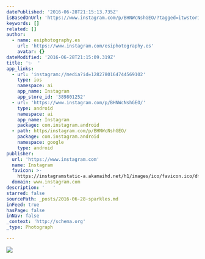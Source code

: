```yaml
---
datePublished: '2016-06-28T21:15:13.735Z'
isBasedOnUrl: 'https://www.instagram.com/p/BHNWcNshGEO/?tagged=itwstories'
keywords: []
related: []
author:
  - name: esiphotography.es
    url: 'https://www.instagram.com/esiphotography.es'
    avatar: {}
dateModified: '2016-06-28T21:15:09.319Z'
title: '✨  '
app_links:
  - url: 'instagram://media?id=1282780164744569102'
    type: ios
    namespace: ai
    app_name: Instagram
    app_store_id: '389801252'
  - url: 'https://www.instagram.com/p/BHNWcNshGEO/'
    type: android
    namespace: ai
    app_name: Instagram
    package: com.instagram.android
  - path: https/instagram.com/p/BHNWcNshGEO/
    package: com.instagram.android
    namespace: google
    type: android
publisher:
  url: 'https://www.instagram.com'
  name: Instagram
  favicon: >-
    https://instagramstatic-a.akamaihd.net/h1/images/ico/favicon.ico/dfa85bb1fd63.ico
  domain: www.instagram.com
description: '   '
starred: false
sourcePath: _posts/2016-06-28-sparkles.md
inFeed: true
hasPage: false
inNav: false
_context: 'http://schema.org'
_type: Photograph

---
```

![   ](https://imgflo.herokuapp.com/graph/vahj1ThiexotieMo/03ae711be1fa5ab82495191b053d81eb/croprotate.jpg?cropheight=442&cropwidth=640&degrees=0&input=https%3A%2F%2Fscontent.cdninstagram.com%2Ft51.2885-15%2Fs640x640%2Fsh0.08%2Fe35%2F13473103_1125700534159991_398962781_n.jpg%3Fig_cache_key%3DMTI4Mjc4MDE2NDc0NDU2OTEwMg%253D%253D.2&x=0&y=103)
